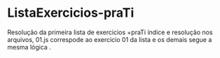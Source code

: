 # ListaExercicios-praTi
Resolução da primeira lista de exercicios +praTi índice e resolução nos arquivos, 01.js correspode ao exercicio 01 da lista e os demais segue a mesma lógica .
